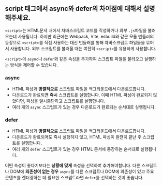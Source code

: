 ## script 태그에서 async와 defer의 차이점에 대해서 설명해주세요.

`<script>`는 HTML문서 내에서 자바스크립트 코드를 작성하거나 외부 `.js`파일을 불러오는데 사용됩니다.
하지만 최근에는 Webpack, Vite, esbuild와 같은 모듈 번들러의 등장으로 `<script>`를 직접 사용하는 대신 번들러를 통해 자바스크립트 파일들을 묶어서 사용합니다.
외부 스크립트를 불러올 때는 여전히 `<script>`를 유용하게 사용합니다.

`<script>`에 `async`나 `defer`와 같은 속성을 추가하여 스크립트 파일을 불러오고 실행하는 방식을 제어할 수 있습니다. 

### async
* HTML 파싱과 **병렬적으로** 스크립트 파일을 백그라운드에서 다운로드합니다.
* 다운로드가 완료되면 **즉시** 스크립트를 실행합니다. 이때 HTML 파싱이 완료되지 않았다면, 파싱을 일시중단하고 스크립트를 실행합니다.
* 여러 개의 `async` 스크립트가 있는 경우 다운로드가 완료되는 순서대로 실행됩니다.

### defer
* HTML 파싱과 **병렬적으로** 스크립트 파일을 백그라운드에서 다운로드합니다.
* 다운로드가 완료되어도 즉시 실행하지 않고, HTML 파싱이 완전히 끝난 후 스크립트를 실행합니다.
* 여러 개의 `defer` 스크립트가 있는 경우 HTML 문서에 등장하는 순서대로 실행됩니다.

어떤 속성이 좋다기보다는 **상황에 맞게** 속성을 선택하여 추가해야합니다.
다른 스크립트나 DOM에 **의존성이 없는 경우** `async`를 다른 스크립트나 DOM에 의존성이 있고 주요 콘텐츠를 렌더링하는 데 필요한 스크립트라면 `defer`를 선택하는 것이 좋습니다.
